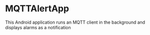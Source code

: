 # MQTTAlertApp
This Android application runs an MQTT client in the background and displays alarms as a notification
